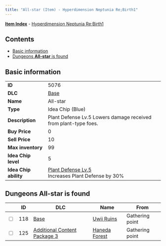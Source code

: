 ```yaml
---
title: "All-star (Item) - Hyperdimension Neptunia Re;Birth1"
---
```


[**Item Index**](/neptunia/rb1/item/index.html) - [Hyperdimension Neptunia Re;Birth1](/neptunia/rb1)

## Contents

- [Basic information](#basic-information)
- [Dungeons **All-star** is found](#dungeons-all-star-is-found)

## Basic information

|   |   |
| -- | -- |
| **ID** | 5076 |
| **DLC** | [Base](/neptunia/rb1/dlc/1-base.html) |
| **Name** | All-star |
| **Type** | Idea Chip (Blue) |
| **Description** | Plant Defense Lv.5 Lowers damage received from plant-type foes. |
| **Buy Price** | 0 |
| **Sell Price** | 10 |
| **Max inventory** | 99 |
| **Idea Chip level** | 5 |
| **Idea Chip ability** | [Plant Defense Lv.5](/neptunia/rb1/avatar/1-9575-plant-defense-lv-5.html)<br />Increases Plant Defense by 30% |


## Dungeons **All-star** is found

|    | ID | DLC | Name | From |
| -- | -- | --- | ---- | ---- |
| <input type="checkbox" id="rb1-dungeon-1-118" class="trackbox" /> | 118 | [Base](/neptunia/rb1/dlc/1-base.html) | [Uwii Ruins](/neptunia/rb1/dungeon/1-118-uwii-ruins.html) | Gathering point |
| <input type="checkbox" id="rb1-dungeon-12-125" class="trackbox" /> | 125 | [Additional Content Package 3](/neptunia/rb1/dlc/12-pack3.html) | [Haneda Forest](/neptunia/rb1/dungeon/12-125-haneda-forest.html) | Gathering point |
